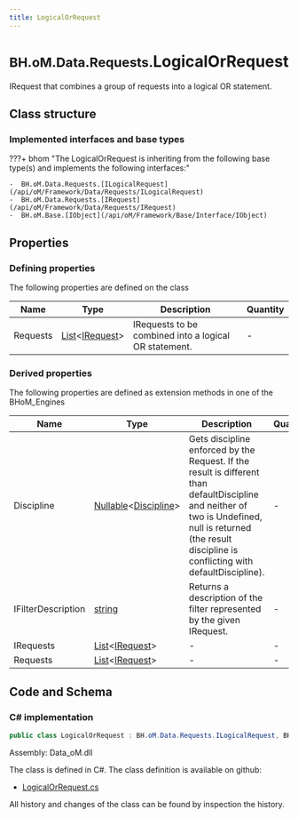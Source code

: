 ```yaml
---
title: LogicalOrRequest
---
```


# <small>BH.oM.Data.Requests.</small>**LogicalOrRequest**

IRequest that combines a group of requests into a logical OR statement.

## Class structure

### Implemented interfaces and base types

???+ bhom "The LogicalOrRequest is inheriting from the following base type(s) and implements the following interfaces:"

    -  BH.oM.Data.Requests.[ILogicalRequest](/api/oM/Framework/Data/Requests/ILogicalRequest)
    -  BH.oM.Data.Requests.[IRequest](/api/oM/Framework/Data/Requests/IRequest)
    -  BH.oM.Base.[IObject](/api/oM/Framework/Base/Interface/IObject)


## Properties



### Defining properties

The following properties are defined on the class

| Name             | Type             | Description      | Quantity         |
|------------------|------------------|------------------|------------------|
| Requests | [List](https://learn.microsoft.com/en-us/dotnet/api/System.Collections.Generic.List-1?view=netstandard-2.0)&lt;[IRequest](/api/oM/Framework/Data/Requests/IRequest)&gt; | IRequests to be combined into a logical OR statement. | - |


### Derived properties

The following properties are defined as extension methods in one of the BHoM_Engines

| Name             | Type             | Description      | Quantity         | Engine           |
|------------------|------------------|------------------|------------------|------------------|
| Discipline | [Nullable](https://learn.microsoft.com/en-us/dotnet/api/System.Nullable-1?view=netstandard-2.0)&lt;[Discipline](/api/oM/Adapter/Adapters/Revit/Enums/Discipline)&gt; | Gets discipline enforced by the Request. If the result is different than defaultDiscipline and neither of two is Undefined, null is returned (the result discipline is conflicting with defaultDiscipline). | - | Revit_Engine |
| IFilterDescription | [string](https://learn.microsoft.com/en-us/dotnet/api/System.String?view=netstandard-2.0) | Returns a description of the filter represented by the given IRequest. | - | Revit_Engine |
| IRequests | [List](https://learn.microsoft.com/en-us/dotnet/api/System.Collections.Generic.List-1?view=netstandard-2.0)&lt;[IRequest](/api/oM/Framework/Data/Requests/IRequest)&gt; | - | - | Data_Engine |
| Requests | [List](https://learn.microsoft.com/en-us/dotnet/api/System.Collections.Generic.List-1?view=netstandard-2.0)&lt;[IRequest](/api/oM/Framework/Data/Requests/IRequest)&gt; | - | - | Data_Engine |


## Code and Schema

### C# implementation

``` C# title="C#"
public class LogicalOrRequest : BH.oM.Data.Requests.ILogicalRequest, BH.oM.Data.Requests.IRequest, BH.oM.Base.IObject
```

Assembly: Data_oM.dll

The class is defined in C#. The class definition is available on github:

- [LogicalOrRequest.cs](https://github.com/BHoM/BHoM/blob/develop/Data_oM/Requests\LogicalOrRequest.cs)

All history and changes of the class can be found by inspection the history.
